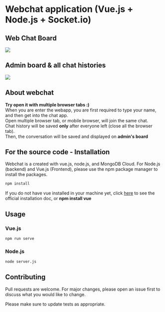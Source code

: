 # Webchat application (Vue.js + Node.js + Socket.io)

## Web Chat Board
![](https://github.com/SuperLukedin/webchat/blob/master/screenshots/chatboard.PNG)

## Admin board & all chat histories
![](https://github.com/SuperLukedin/webchat/blob/master/screenshots/admin%20dashboard.PNG)


## About webchat
**Try open it with multiple browser tabs :)**<br/>
When you are enter the webapp, you are first required to type your name, and then get into the chat app.<br/> 
Open multiple browser tab, or mobile browser, will join the same chat.<br/>
Chat history will be saved **only** after everyone left (close all the browser tab).<br/>
Then, the conversation will be saved and displayed on **admin's board**<br/>

## For the source code - Installation
Webchat is a created with vue.js, node.js, and MongoDB Cloud. For Node.js (backend) and Vue.js (Frontend), please use the npm package manager to install the packages.

```bash
npm install
```
If you do not have vue installed in your machine yet, click [here](https://vuejs.org/v2/guide/installation.html) to see the official installation doc, or **npm install vue**
## Usage
### Vue.js
```bash
npm run serve
```

### Node.js
```bash
node server.js
```

## Contributing
Pull requests are welcome. For major changes, please open an issue first to discuss what you would like to change.

Please make sure to update tests as appropriate.
